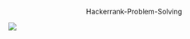 <p align="center" >
  Hackerrank-Problem-Solving
</p>
<img src="https://d3keuzeb2crhkn.cloudfront.net/hackerrank/assets/styleguide/logo_wordmark-f5c5eb61ab0a154c3ed9eda24d0b9e31.svg"></img> 


